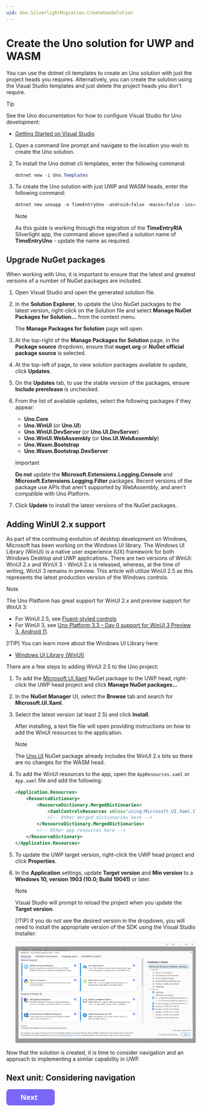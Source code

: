 ```yaml
---
uid: Uno.SilverlightMigration.CreateUnoSolution
---
```


# Create the Uno solution for UWP and WASM

You can use the dotnet cli templates to create an Uno solution with just the project heads you requires. Alternatively, you can create the solution using the Visual Studio templates and just delete the project heads you don't require.

> [!TIP]
> See the Uno documentation for how to configure Visual Studio for Uno development:
>
> * [Getting Started on Visual Studio](https://platform.uno/docs/articles/get-started-vs.html)

1. Open a command line prompt and navigate to the location you wish to create the Uno solution.

1. To install the Uno dotnet cli templates, enter the following command:

    ```powershell
    dotnet new -i Uno.Templates
    ```

1. To create the Uno solution with just UWP and WASM heads, enter the following command:

    ```powershell
    dotnet new unoapp -o TimeEntryUno -android=false -macos=false -ios=false --skia-wpf=false --skia-gtk=false --skia-tizen=false
    ```

    > [!NOTE]
    > As this guide is working through the migration of the **TimeEntryRIA** Silverlight app, the command above specified a solution name of **TimeEntryUno** - update the name as required.

## Upgrade NuGet packages

When working with Uno, it is important to ensure that the latest and greatest versions of a number of NuGet packages are included.

1. Open Visual Studio and open the generated solution file.

1. In the **Solution Explorer**, to update the Uno NuGet packages to the latest version, right-click on the Solution file and select **Manage NuGet Packages for Solution...** from the context menu.

    The **Manage Packages for Solution** page will open.

1. At the top-right of the **Manage Packages for Solution** page, in the **Package source** dropdown, ensure that **nuget.org** or **NuGet official package source** is selected.

1. At the top-left of page, to view solution packages available to update, click **Updates**.

1. On the **Updates** tab, to use the stable version of the packages, ensure  **Include prerelease** is unchecked.

1. From the list of available updates, select the following packages if they appear:

    * **Uno.Core**
    * **Uno.WinUI** (or **Uno.UI**)
    * **Uno.WinUI.DevServer** (or **Uno.UI.DevServer**)
    * **Uno.WinUI.WebAssembly** (or **Uno.UI.WebAssembly**)
    * **Uno.Wasm.Bootstrap**
    * **Uno.Wasm.Bootstrap.DevServer**

    > [!Important]
    > **Do not** update the **Microsoft.Extensions.Logging.Console** and **Microsoft.Extensions.Logging.Filter** packages. Recent versions of the package use APIs that aren't supported by WebAssembly, and aren't compatible with Uno Platform.

1. Click **Update** to install the latest versions of the NuGet packages.

## Adding WinUI 2.x support

As part of the continuing evolution of desktop development on Windows, Microsoft has been working on the Windows UI library. The Windows UI Library (WinUI) is a native user experience (UX) framework for both Windows Desktop and UWP applications. There are two versions of WinUI: WinUI 2.x and WinUI 3 - WinUI 2.x is released, whereas, at the time of writing, WinUI 3 remains in preview. This article will utilize WinUI 2.5 as this represents the latest production version of the Windows controls.

> [!NOTE]
> The Uno Platform has great support for WinUI 2.x and preview support for WinUI 3:
>
> * For WinUI 2.5, see [Fluent-styled controls](https://platform.uno/docs/articles/features/fluent-styles.html)
> * For WinUI 3, see [Uno Platform 3.3 – Day 0 support for WinUI 3 Preview 3, Android 11](https://platform.uno/blog/uno-platform-3-3-day-0-support-for-winui-3-preview-3-android-11/).
>
> [!TIP]
> You can learn more about the Windows UI Library here:
>
> * [Windows UI Library (WinUI)](https://learn.microsoft.com/windows/apps/winui/)

There are a few steps to adding WinUI 2.5 to the Uno project:

1. To add the [Microsoft.UI.Xaml](https://www.nuget.org/packages/Microsoft.UI.Xaml/) NuGet package to the UWP head, right-click the UWP head project and click **Manage NuGet packages...**

1. In the **NuGet Manager** UI, select the **Browse** tab and search for **Microsoft.UI.Xaml**.

1. Select the latest version (at least 2.5) and click **Install**.

    After installing, a text file file will open providing instructions on how to add the WinUI resources to the application.

    > [!NOTE]
    > The [Uno.UI](https://www.nuget.org/packages/Uno.UI) NuGet package already includes the WinUI 2.x bits so there are no changes for the WASM head.

1. To add the WinUI resources to the app, open the `AppResources.xaml` or `App.xaml` file and add the following:

    ```xml
    <Application.Resources>
        <ResourceDictionary>
            <ResourceDictionary.MergedDictionaries>
                <XamlControlsResources xmlns="using:Microsoft.UI.Xaml.Controls" />
                <!-- Other merged dictionaries here -->
            </ResourceDictionary.MergedDictionaries>
            <!-- Other app resources here -->
        </ResourceDictionary>
    </Application.Resources>
    ```

1. To update the UWP target version, right-click the UWP head project and click **Properties**.

1. In the **Application** settings, update **Target version** and **Min version** to a **Windows 10, version 1903 (10.0; Build 19041)** or later.

    > [!NOTE]
    > Visual Studio will prompt to reload the project when you update the **Target version**.
    >
    > [!TIP]
    > If you do not see the desired version in the dropdown, you will need to install the appropriate version of the SDK using the Visual Studio Installer:
    >
    > ![Visual Studio Installer UWP SDK Options](assets/VisualStudioInstaller-uwpsdkoptions.png)

Now that the solution is created, it is time to consider navigation and an approach to implementing a similar capability in UWP.

## Next unit: Considering navigation

[![button](assets/NextButton.png)](02-considering-navigation.md)
